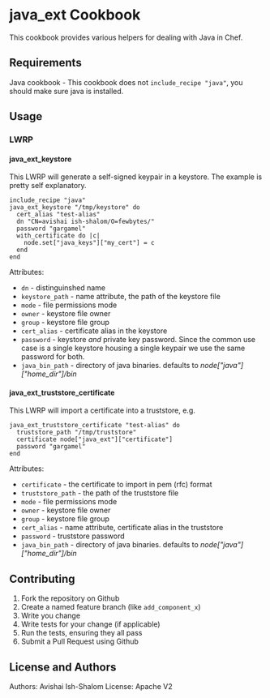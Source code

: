 java_ext Cookbook
=================
This cookbook provides various helpers for dealing with Java in Chef.

Requirements
------------
Java cookbook - This cookbook does not `include_recipe "java"`, you should make sure java is installed.

Usage
-----

### LWRP
#### java_ext_keystore
This LWRP will generate a self-signed keypair in a keystore. The example is pretty self explanatory.

    include_recipe "java"
    java_ext_keystore "/tmp/keystore" do
      cert_alias "test-alias"
      dn "CN=avishai ish-shalom/O=fewbytes/"
      password "gargamel"
      with_certificate do |c|
        node.set["java_keys"]["my_cert"] = c
      end
    end
Attributes:
- `dn` - distinguinshed name
- `keystore_path` - name attribute, the path of the keystore file
- `mode` - file permissions mode
- `owner` - keystore file owner
- `group` - keystore file group
- `cert_alias` - certificate alias in the keystore
- `password` - keystore *and* private key password. Since the common use case is a single keystore housing a single keypair we use the same password for both.
- `java_bin_path` - directory of java binaries. defaults to _node["java"]["home_dir"]/bin_

#### java_ext_truststore_certificate
This LWRP will import a certificate into a truststore, e.g.

    java_ext_truststore_certificate "test-alias" do
      truststore_path "/tmp/truststore"
      certificate node["java_ext"]["certificate"]
      password "gargamel"
    end

Attributes:
- `certificate` - the certificate to import in pem (rfc) format
- `truststore_path` - the path of the truststore file
- `mode` - file permissions mode
- `owner` - keystore file owner
- `group` - keystore file group
- `cert_alias` - name attribute, certificate alias in the truststore
- `password` - truststore password
- `java_bin_path` - directory of java binaries. defaults to _node["java"]["home_dir"]/bin_

Contributing
------------

1. Fork the repository on Github
2. Create a named feature branch (like `add_component_x`)
3. Write you change
4. Write tests for your change (if applicable)
5. Run the tests, ensuring they all pass
6. Submit a Pull Request using Github

License and Authors
-------------------
Authors: Avishai Ish-Shalom
License: Apache V2
